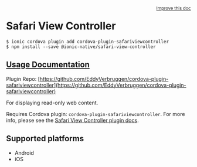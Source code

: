 <a style="float:right;font-size:12px;" href="http://github.com/ionic-team/ionic-native/edit/master/src/@ionic-native/plugins/safari-view-controller/index.ts#L15">
  Improve this doc
</a>

# Safari View Controller

```
$ ionic cordova plugin add cordova-plugin-safariviewcontroller
$ npm install --save @ionic-native/safari-view-controller
```

## [Usage Documentation](https://ionicframework.com/docs/native/safari-view-controller/)

Plugin Repo: [https://github.com/EddyVerbruggen/cordova-plugin-safariviewcontroller](https://github.com/EddyVerbruggen/cordova-plugin-safariviewcontroller)

For displaying read-only web content.

Requires Cordova plugin: `cordova-plugin-safariviewcontroller`. For more info, please see the [Safari View Controller plugin docs](https://github.com/EddyVerbruggen/cordova-plugin-safariviewcontroller).

## Supported platforms
- Android
- iOS



